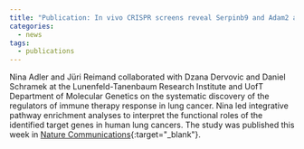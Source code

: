```yaml
---
title: "Publication: In vivo CRISPR screens reveal Serpinb9 and Adam2 as regulators of immune therapy response in lung cancer"
categories:
  - news
tags:
  - publications
---
```


Nina Adler and Jüri Reimand collaborated with Dzana Dervovic and Daniel Schramek at the Lunenfeld-Tanenbaum Research Institute and UofT Department of Molecular Genetics on the systematic discovery of the regulators of immune therapy response in lung cancer. Nina led integrative pathway enrichment analyses to interpret the functional roles of the identified target genes in human lung cancers. The study was published this week in [Nature Communications][paper_link]{:target="_blank"}.

[paper_link]: https://www.nature.com/articles/s41467-023-38841-7
